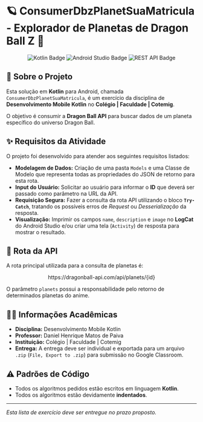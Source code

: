 # 🪐 ConsumerDbzPlanetSuaMatricula - Explorador de Planetas de Dragon Ball Z 🚀

<p align="center">
  <img src="https://img.shields.io/badge/Kotlin-0095D5?style=for-the-badge&logo=kotlin&logoColor=white" alt="Kotlin Badge"/>
  <img src="https://img.shields.io/badge/Android%20Studio-3DDC84?style=for-the-badge&logo=android-studio&logoColor=white" alt="Android Studio Badge"/>
  <img src="https://img.shields.io/badge/API%20REST-brightgreen?style=for-the-badge" alt="REST API Badge"/>
</p>

## 📜 Sobre o Projeto

Esta solução em **Kotlin** para Android, chamada `ConsumerDbzPlanetSuaMatricula`, é um exercício da disciplina de **Desenvolvimento Mobile Kotlin** no **Colégio | Faculdade | Cotemig**.

O objetivo é consumir a **Dragon Ball API** para buscar dados de um planeta específico do universo Dragon Ball.

## ✨ Requisitos da Atividade

O projeto foi desenvolvido para atender aos seguintes requisitos listados:

* **Modelagem de Dados:** Criação de uma pasta `Models` e uma Classe de Modelo que representa todas as propriedades do JSON de retorno para esta rota.
* **Input do Usuário:** Solicitar ao usuário para informar o **ID** que deverá ser passado como parâmetro na URL da API.
* **Requisição Segura:** Fazer a consulta da rota API utilizando o bloco **`Try-Catch`**, tratando os possíveis erros de *Request* ou *Desserialização* da resposta.
* **Visualização:** Imprimir os campos `name`, `description` e `image` no **LogCat** do Android Studio e/ou criar uma tela (`Activity`) de resposta para mostrar o resultado.

## 🔗 Rota da API

A rota principal utilizada para a consulta de planetas é:

$$\text{https://dragonball-api.com/api/planets/\{id\}}$$

O parâmetro `planets` possui a responsabilidade pelo retorno de determinados planetas do anime.

## 👨‍🏫 Informações Acadêmicas

* **Disciplina:** Desenvolvimento Mobile Kotlin
* **Professor:** Daniel Henrique Matos de Paiva
* **Instituição:** Colégio | Faculdade | Cotemig
* **Entrega:** A entrega deve ser individual e exportada para um arquivo `.zip` (`File, Export to .zip`) para submissão no Google Classroom.

## ⚠️ Padrões de Código

* Todos os algoritmos pedidos estão escritos em linguagem **Kotlin**.
* Todos os algoritmos estão devidamente **indentados**.

---
*Esta lista de exercício deve ser entregue no prazo proposto.*